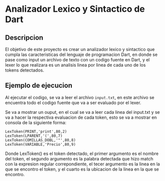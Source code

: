 # Analizador Lexico y Sintactico de Dart

## Descripcion
El objetivo de este proyecto es crear un analizador lexico y sintactico que cumpla las caracteristicas del lenguaje de programacion Dart, en donde se pase como input un archivo de texto con un codigo fuente en Dart, y el lexer lo que realizara es un analisis linea por linea de cada uno de los tokens detectados.

## Ejemplo de ejecucion

Al ejecutar el codigo, se va a leer el archivo `input.txt`, en este archivo se encuentra todo el codigo fuente que va a ser evaluado por el lexer.

Se va a mostrar un ouput, en el cual se va a leer cada linea del input.txt y se va a hacer la respectiva evaluacion de cada token, esto se va a mostrar en consola de la siguiente forma:

```
LexToken(PRINT,'print',80,2)
LexToken(LPARENT,'(',80,7)
LexToken(COMILLAS_DOBL,'"',80,8)
LexToken(VARIABLE,'Precio',80,9)

```
Donde LexToken() es el token detectado, el primer argumento es el nombre del token, el segundo argumento es la palabra detectada que hizo match con la expresion regular correpondiente, el tecer argumento es la linea en la que se encontro el token, y el cuarto es la ubicacion de la linea en la que se encontro.

